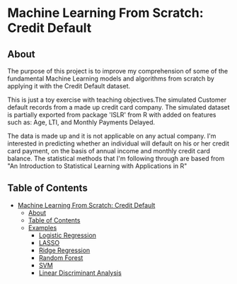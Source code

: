 # Machine Learning From Scratch: Credit Default

## About
The purpose of this project is to improve my comprehension of some of the fundamental Machine Learning models and algorithms from scratch by applying it with the Credit Default dataset.

This is just a toy exercise with teaching objectives.The simulated Customer default records from a made up credit card company. The simulated dataset is partially exported from package 'ISLR' from R with added on features such as: Age, LTI, and Monthly Payments Delayed.

The data is made up and it is not applicable on any actual company. I'm interested in predicting whether an individual will default on his or her credit card payment, on the basis of annual income and monthly credit card balance. The statistical methods that I'm following through are based from "An Introduction to Statistical Learning with Applications in R"

## Table of Contents
- [Machine Learning From Scratch: Credit Default](#machine-learning-from-scratch:-credit-default)
  * [About](#about)
  * [Table of Contents](#table-of-contents)
  * [Examples](#examples)
    + [Logistic Regression](2_Logistic-Regression/Logistic-Reg-Scratch.py)
    + [LASSO](3_Lasso/Lasso.py)
    + [Ridge Regression](4_Ridge-Regression/Ridge-Regression.py)
    + [Random Forest](5_Random-Forest/random-forest-hypertuning.py)
    + [SVM](6_SVM/SVM-Credit-Default.py)
    + [Linear Discriminant Analysis](Linear_Discriminant_Analysis/Linear_Discriminant_Analysis.py)
